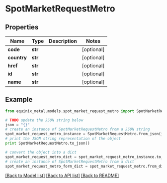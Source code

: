 # SpotMarketRequestMetro


## Properties
Name | Type | Description | Notes
------------ | ------------- | ------------- | -------------
**code** | **str** |  | [optional] 
**country** | **str** |  | [optional] 
**href** | **str** |  | [optional] 
**id** | **str** |  | [optional] 
**name** | **str** |  | [optional] 

## Example

```python
from equinix_metal.models.spot_market_request_metro import SpotMarketRequestMetro

# TODO update the JSON string below
json = "{}"
# create an instance of SpotMarketRequestMetro from a JSON string
spot_market_request_metro_instance = SpotMarketRequestMetro.from_json(json)
# print the JSON string representation of the object
print SpotMarketRequestMetro.to_json()

# convert the object into a dict
spot_market_request_metro_dict = spot_market_request_metro_instance.to_dict()
# create an instance of SpotMarketRequestMetro from a dict
spot_market_request_metro_form_dict = spot_market_request_metro.from_dict(spot_market_request_metro_dict)
```
[[Back to Model list]](../README.md#documentation-for-models) [[Back to API list]](../README.md#documentation-for-api-endpoints) [[Back to README]](../README.md)


